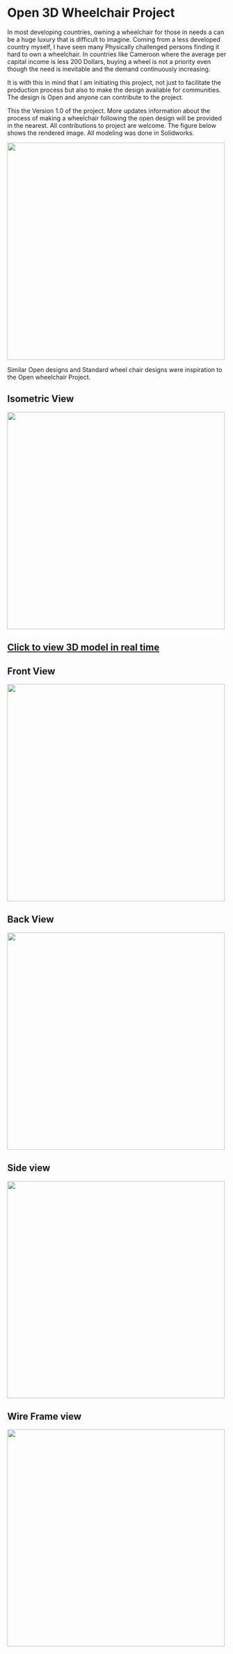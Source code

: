 # Open 3D Wheelchair Project
In most developing countries, owning a wheelchair for those in needs a can be a huge luxury that is difficult to imagine. Coming from a less developed country myself, I have seen many Physically challenged persons finding it hard to own a wheelchair. In countries like Cameroon where the average per capital income is less 200 Dollars, buying a wheel is not a priority even though the need is inevitable and the demand continuously increasing.

It is with this in mind that I am initiating this project, not just to facilitate the production process but also to make the design available for communities. The design is Open and anyone can contribute to the project.

This the Version 1.0 of the project. More updates information about the process of making a wheelchair following the open design will be provided in the nearest. All contributions to project are welcome.
The figure below shows the rendered image. All modeling was done in Solidworks.

<img src = "docs/clean-image-edited.jpg" width = "500">

Similar Open designs and Standard wheel chair designs were inspiration to the Open wheelchair Project.

## Isometric View
<img src = "docs/diag.JPG" width = "500">

## [Click to view 3D model in real time](https://github.com/ebotbesong/Open-3D-Wheel-Chair-Project/blob/main/production%20files/git-hub.STL)

## Front View
<img src = "docs/face.JPG" width = "500">

## Back View
<img src = "docs/back.JPG" width = "500">

## Side view
<img src = "docs/side.JPG" width = "500">

## Wire Frame view
<img src = "docs/shadow.JPG" width = "500">
